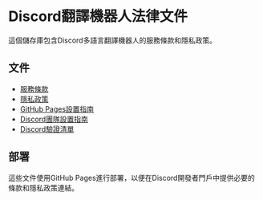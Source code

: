 # Discord翻譯機器人法律文件

這個儲存庫包含Discord多語言翻譯機器人的服務條款和隱私政策。

## 文件

- [服務條款](terms.md)
- [隱私政策](privacy.md)
- [GitHub Pages設置指南](GITHUB_PAGES_SETUP.md)
- [Discord團隊設置指南](TEAM_SETUP_GUIDE.md)
- [Discord驗證清單](DISCORD_VERIFICATION_CHECKLIST.md)

## 部署

這些文件使用GitHub Pages進行部署，以便在Discord開發者門戶中提供必要的條款和隱私政策連結。